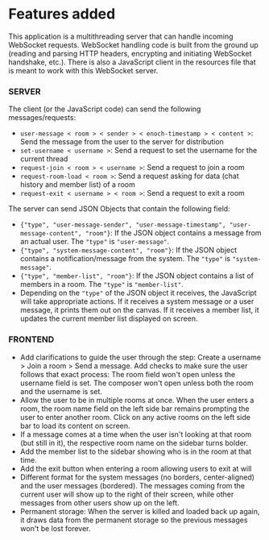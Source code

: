 # Features added

This application is a multithreading server that can handle incoming WebSocket requests. WebSocket handling code is built from the ground up (reading and parsing HTTP headers, encrypting and initiating WebSocket handshake, etc.). There is also a JavaScript client in the resources file that is meant to work with this WebSocket server.

### SERVER

The client (or the JavaScript code) can send the following messages/requests:
  - `user-message < room > < sender > < enoch-timestamp > < content >`: Send the message from the user to the server for distribution
  - `set-username < username >`: Send a request to set the username for the current thread
  - `request-join < room > < username >`: Send a request to join a room
  - `request-room-load < room >`: Send a request asking for data (chat history and member list) of a room
  - `request-exit < username > < room >`: Send a request to exit a room


The server can send JSON Objects that contain the following field:
  - `{"type", "user-message-sender", "user-message-timestamp", "user-message-content", "room"}`: If the JSON object contains a message from an actual user. The `"type"` is `"user-message"`.
  - `{"type", "system-message-content", "room"}`: If the JSON object contains a notification/message from the system. The `"type"` is `"system-message"`.
  - `{"type", "member-list", "room"}`: If the JSON object contains a list of members in a room. The `"type"` is `"member-list"`.
  - Depending on the `"type"` of the JSON object it receives, the JavaScript will take appropriate actions. If it receives a system message or a user message, it prints them out on the canvas. If it receives a member list, it updates the current member list displayed on screen.
          

### FRONTEND 
          
  - Add clarifications to guide the user through the step: Create a username > Join a room > Send a message. Add checks to make sure the user follows that exact process: The room field won't open unless the username field is set. The composer won't open unless both the room and the username is set.
  - Allow the user to be in multiple rooms at once. When the user enters a room, the room name field on the left side bar remains prompting the user to enter another room. Click on any active rooms on the left side bar to load its content on screen.
  - If a message comes at a time when the user isn't looking at that room (but still in it), the respective room name on the sidebar turns bolder.
  - Add the member list to the sidebar showing who is in the room at that time.
  - Add the exit button when entering a room allowing users to exit at will
  - Different format for the system messages (no borders, center-aligned) and the user messages (bordered). The messages coming from the current user will show up to the right of their screen, while other messages from other users show up on the left.
  - Permanent storage: When the server is killed and loaded back up again, it draws data from the permanent storage so the previous messages won't be lost forever.
          
